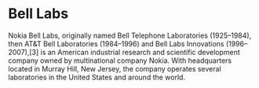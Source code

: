 # Bell Labs

Nokia Bell Labs, originally named Bell Telephone Laboratories (1925–1984), then AT&T Bell Laboratories (1984–1996) and Bell Labs Innovations (1996–2007),[3] is an American industrial research and scientific development company owned by multinational company Nokia. With headquarters located in Murray Hill, New Jersey, the company operates several laboratories in the United States and around the world.